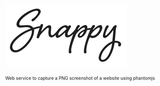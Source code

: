![Snappy](https://github.com/neutroncreations/snappy/raw/master/logo.png)
=============

Web service to capture a PNG screenshot of a website using phantomjs

